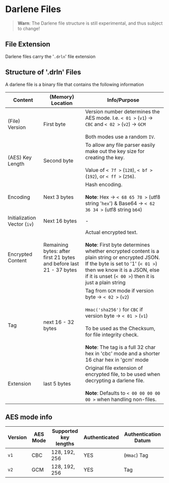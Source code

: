 # Darlene Files

> **Warn**: The Darlene file structure is still experimental, and thus subject to change!

## File Extension

Darlene files carry the '`.drln`' file extension

## Structure of '.drln' Files

A darlene file is a binary file that contains the following information

| Content | (Memory) Location | Info/Purpose |
|---------|-------------------|---------|
| (File) Version | First byte | Version number determines the AES mode. I.e. `< 01 >` (`v1`) -> `CBC` and `< 02 >` (`v2`) -> `GCM`<br><br>Both modes use a random `IV`. |
| (AES) Key Length | Second byte | To allow any file parser easily make out the key size for creating the key.<br><br>Value of `< 7f >` (`128`), `< bf >` (`192`), or `< ff >` (`256`). |
| Encoding | Next 3 bytes | Hash encoding.<br><br>**Note**: Hex -> `< 68 65 78 >` (utf8 string '`hex`') & Base64 -> `< 62 36 34 >` (utf8 string `b64`) |
| Initialization Vector (`iv`) | Next 16 bytes | - |
| Encrypted Content | Remaining bytes: after first 21 bytes and before last 21 - 37 bytes | Actual encrypted text.<br><br>**Note**: First byte determines whether encrypted content is a plain string or encrypted JSON. If the byte is set to  '1' (`< 01 >`) then we know it is a JSON, else if it is unset (`< 00 >`) then it is just a plain string |
| Tag | next 16 - 32 bytes | Tag from `GCM` mode if version byte -> `< 02 >` (`v2`)<br><br>`Hmac('sha256')` for `CBC` if version byte -> `< 01 >` (`v1`)<br><br>To be used as the Checksum, for file integrity check.<br><br>**Note**: The tag is a full 32 char hex in 'cbc' mode and a shorter 16 char hex in 'gcm' mode |
| Extension | last 5 bytes | Original file extension of encrypted file, to be used when decrypting a darlene file.<br><br>**Note**: Defaults to `< 00 00 00 00 00 >` when handling non-files. |

## AES mode info

| Version | AES Mode | Supported key lengths | Authenticated | Authentication Datum |
|---------|----------|-----------------------|---------------|--|
| `v1` | CBC | 128, 192, 256 | YES | (`Hmac`) Tag |
| `v2` | GCM | 128, 192, 256 | YES | Tag |
